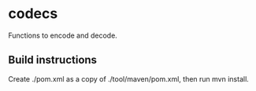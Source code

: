 # codecs
Functions to encode and decode.

## Build instructions
Create ./pom.xml as a copy of ./tool/maven/pom.xml, then run mvn install. 
